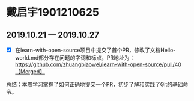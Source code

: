 # 戴启宇1901210625
## 2019.10.21 — 2019.10.27
 - [x] 在learn-with-open-source项目中提交了首个PR，修改了文档Hello-world.md部分存在问题的字词和标点，PR地址为：https://github.com/zhuangbiaowei/learn-with-open-source/pull/40【Merged】
 
总结：本周学习掌握了如何正确地提交一个PR，初步了解和实践了Git的基础命令。 
